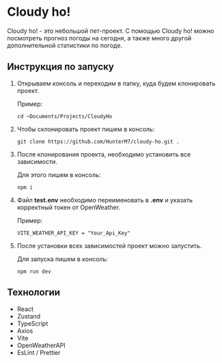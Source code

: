 # Cloudy ho!

Cloudy ho! - это небольшой пет-проект. С помощью Cloudy ho! можно посмотреть прогноз погоды на сегодня, а также много другой дополнительной статистики по погоде.

## Инструкция по запуску

1.  Открываем консоль и переходим в папку, куда будем клонировать проект.

    Пример:

        cd ~Documents/Projects/CloudyHo

2.  Чтобы склонировать проект пишем в консоль:

        git clone https://github.com/HunterM7/cloudy-ho.git .

3.  После клонирования проекта, необходимо установить все зависимости.

    Для этого пишем в консоль:

        npm i

4.  Файл **test.env** необходимо переименовать в **.env** и указать корректный токен от OpenWeather.

    Пример:

        VITE_WEATHER_API_KEY = "Your_Api_Key"

5.  После установки всех зависимостей проект можно запустить.

    Для запуска пишем в консоль:

        npm run dev

## Технологии

- React
- Zustand
- TypeScript
- Axios
- Vite
- OpenWeatherAPI
- EsLint / Prettier
